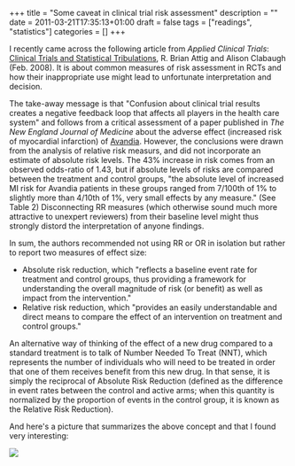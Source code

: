 +++
title = "Some caveat in clinical trial risk assessment"
description = ""
date = 2011-03-21T17:35:13+01:00
draft = false
tags = ["readings", "statistics"]
categories = []
+++

I recently came across the following article from *Applied Clinical Trials*: [Clinical Trials and Statistical Tribulations](http://www.psyma-usa.com/themes/psyma/Clinical%20Trials%20&%20Statistical%20Tribulations_Attig%20and%20Clabaugh.pdf), R. Brian Attig and Alison Clabaugh (Feb. 2008). It is about common measures of risk assessment in RCTs and how their inappropriate use might lead to unfortunate interpretation and decision.

The take-away message is that "Confusion about clinical trial results creates a negative feedback loop that affects all players in the health care system" and follows from a critical assessment of a paper published in *The New England Journal of Medicine* about the adverse effect (increased risk of myocardial infarction) of [Avandia](http://www.gsk.fr/gsk/medicament/avandia.htm). However, the conclusions were drawn from the analysis of relative risk measurs, and did not incorporate an estimate of absolute risk levels. The 43% increase in risk comes from an observed odds-ratio of 1.43, but if absolute levels of risks are compared between the treatment and control groups, "the absolute level of increased MI risk for Avandia patients in these groups ranged from 7/100th of 1% to slightly more than 4/10th of 1%‚ very small effects by any measure." (See Table 2) Disconnecting RR measures (which otherwise sound much more attractive to unexpert reviewers) from their baseline level might thus strongly distord the interpretation of anyone findings.

In sum, the authors recommended not using RR or OR in isolation but rather to report two measures of effect size:

- Absolute risk reduction, which "reflects a baseline event rate for treatment and control groups, thus providing a framework for understanding the overall magnitude of risk (or benefit) as well as impact from the intervention."
- Relative risk reduction, which "provides an easily understandable and direct means to compare the effect of an intervention on treatment and control groups."

An alternative way of thinking of the effect of a new drug compared to a standard treatment is to talk of Number Needed To Treat (NNT), which represents the number of individuals who will need to be treated in order that one of them receives benefit from this new drug. In that sense, it is simply the reciprocal of Absolute Risk Reduction (defined as the difference in event rates between the control and active arms; when this quantity is normalized by the proportion of events in the control group, it is known as the Relative Risk Reduction).

And here's a picture that summarizes the above concept and that I found very interesting:

![](/img/20110320220541.png)
